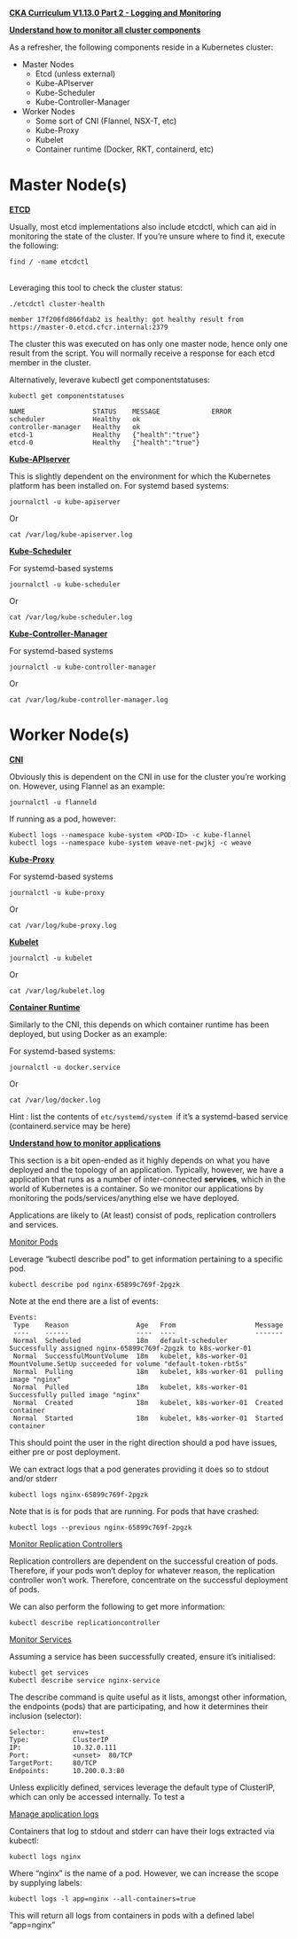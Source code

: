 
**<span style="text-decoration:underline;">CKA Curriculum V1.13.0 Part 2 - Logging and Monitoring</span>**

**<span style="text-decoration:underline;">Understand how to monitor all cluster components</span>**

As a refresher, the following components reside in a Kubernetes cluster:

*   Master Nodes
    *   Etcd (unless external)
    *   Kube-APIserver
    *   Kube-Scheduler
    *   Kube-Controller-Manager
*   Worker Nodes
    *   Some sort of CNI (Flannel, NSX-T, etc)
    *   Kube-Proxy
    *   Kubelet
    *   Container runtime (Docker, RKT, containerd, etc)


# Master Node(s)

**<span style="text-decoration:underline;">ETCD</span>**

Usually, most etcd implementations also include etcdctl, which can aid in monitoring the state of the cluster. If you’re unsure where to find it, execute the following:

`find / -name etcdctl` 

 \
Leveraging this tool to check the cluster status:


```
./etcdctl cluster-health

member 17f206fd866fdab2 is healthy: got healthy result from https://master-0.etcd.cfcr.internal:2379
```


The cluster this was executed on has only one master node, hence only one result from the script. You will normally receive a response for each etcd member in the cluster.

Alternatively, leverave kubectl get componentstatuses:


```
kubectl get componentstatuses

NAME                 STATUS    MESSAGE             ERROR
scheduler            Healthy   ok                   
controller-manager   Healthy   ok                   
etcd-1               Healthy   {"health":"true"}    
etcd-0               Healthy   {"health":"true"} 
```


**<span style="text-decoration:underline;">Kube-APIserver</span>**

This is slightly dependent on the environment for which the Kubernetes platform has been installed on. For systemd based systems:


```
journalctl -u kube-apiserver
```


Or


```
cat /var/log/kube-apiserver.log
```


**<span style="text-decoration:underline;">Kube-Scheduler</span>**

For systemd-based systems


```
journalctl -u kube-scheduler
```


Or


```
cat /var/log/kube-scheduler.log
```


**<span style="text-decoration:underline;">Kube-Controller-Manager</span>**

For systemd-based systems


```
journalctl -u kube-controller-manager
```


Or


```
cat /var/log/kube-controller-manager.log
```



# Worker Node(s)

**<span style="text-decoration:underline;">CNI</span>**

Obviously this is dependent on the CNI in use for the cluster you’re working on. However, using Flannel as an example:


```
journalctl -u flanneld
```


If running as a pod, however:


```
Kubectl logs --namespace kube-system <POD-ID> -c kube-flannel
kubectl logs --namespace kube-system weave-net-pwjkj -c weave
```


**<span style="text-decoration:underline;">Kube-Proxy</span>**

For systemd-based systems


```
journalctl -u kube-proxy
```


Or


```
cat /var/log/kube-proxy.log
```


**<span style="text-decoration:underline;">Kubelet</span>**


```
journalctl -u kubelet
```


Or


```
cat /var/log/kubelet.log
```


**<span style="text-decoration:underline;">Container Runtime</span>**

Similarly to the CNI, this depends on which container runtime has been deployed, but using Docker as an example:

For systemd-based systems:


```
journalctl -u docker.service
```


Or


```
cat /var/log/docker.log
```


Hint : list the contents of `etc/systemd/system `if it’s a systemd-based service (containerd.service may be here)

**<span style="text-decoration:underline;">Understand how to monitor applications</span>**

This section is a bit open-ended as it highly depends on what you have deployed and the topology of an application. Typically, however, we have a application that runs as a number of inter-connected **services**, which in the world of Kubernetes is a container. So we monitor our applications by monitoring the pods/services/anything else we have deployed.

Applications are likely to (At least) consist of pods, replication controllers and services.

<span style="text-decoration:underline;">Monitor Pods</span>

Leverage “kubectl describe pod” to get information pertaining to a specific pod.


```
kubectl describe pod nginx-65899c769f-2pgzk
```


Note at the end there are a list of events:


```
Events:
 Type    Reason                 Age   From                    Message
 ----    ------                 ----  ----                    -------
 Normal  Scheduled              18m   default-scheduler       Successfully assigned nginx-65899c769f-2pgzk to k8s-worker-01
 Normal  SuccessfulMountVolume  18m   kubelet, k8s-worker-01  MountVolume.SetUp succeeded for volume "default-token-rbt5s"
 Normal  Pulling                18m   kubelet, k8s-worker-01  pulling image "nginx"
 Normal  Pulled                 18m   kubelet, k8s-worker-01  Successfully pulled image "nginx"
 Normal  Created                18m   kubelet, k8s-worker-01  Created container
 Normal  Started                18m   kubelet, k8s-worker-01  Started container
```


This should point the user in the right direction should a pod have issues, either pre or post deployment.

We can extract logs that a pod generates providing it does so to stdout and/or stderr


```
kubectl logs nginx-65899c769f-2pgzk 
```


Note that is is for pods that are running. For pods that have crashed:


```
kubectl logs --previous nginx-65899c769f-2pgzk
```


<span style="text-decoration:underline;">Monitor Replication Controllers</span>

Replication controllers are dependent on the successful creation of pods. Therefore, if your pods won’t deploy for whatever reason, the replication controller won’t work. Therefore, concentrate on the successful deployment of pods.

We can also perform the following to get more information:


```
kubectl describe replicationcontroller
```


<span style="text-decoration:underline;">Monitor Services</span>

Assuming a service has been successfully created, ensure it’s initialised:


```
kubectl get services
Kubectl describe service nginx-service
```


The describe command is quite useful as it lists, amongst other information, the endpoints (pods) that are participating, and how it determines their inclusion (selector):


```
Selector:      	env=test
Type:          	ClusterIP
IP:            	10.32.0.111
Port:          	<unset>  80/TCP
TargetPort:    	80/TCP
Endpoints:     	10.200.0.3:80
```


Unless explicitly defined, services leverage the default type of ClusterIP, which can only be accessed internally. To test a 

<span style="text-decoration:underline;">Manage application logs</span>

Containers that log to stdout and stderr can have their logs extracted via kubectl:


```
kubectl logs nginx
```


Where “nginx” is the name of a pod. However, we can increase the scope by supplying labels:


```
kubectl logs -l app=nginx --all-containers=true
```


This will return all logs from containers in pods with a defined label “app=nginx”
